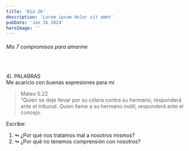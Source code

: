 ```yaml
---
title: 'Día 26'
description: 'Lorem ipsum dolor sit amet'
pubDate: 'Jan 26 2024'
heroImage: ''
---
```


###### Mis 7 compromisos para amarme
<br> 

4). PALABRAS  
Me acaricio con buenas expresiones para mi  

>Mateo 5.22  
>"Quien se deje llevar por su cólera contra su hermano, responderá ante el tribunal. Quien llame a su hermano inútil, responderá ante el concejo.

Escribe:  

1. ↬ ¿Por qué nos tratamos mal a nosotros mismos?  
2. ↬ ¿Por qué no tenemos comprensión con nosotros?